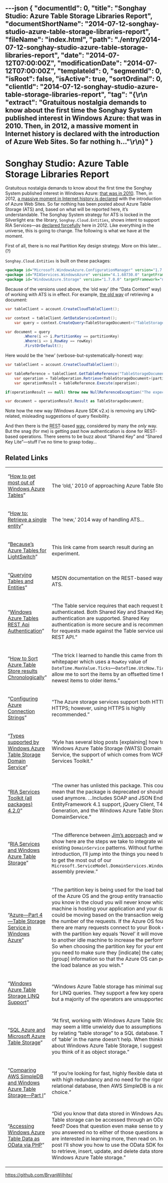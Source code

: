 ---json
{
  "documentId": 0,
  "title": "Songhay Studio: Azure Table Storage Libraries Report",
  "documentShortName": "2014-07-12-songhay-studio-azure-table-storage-libraries-report",
  "fileName": "index.html",
  "path": "./entry/2014-07-12-songhay-studio-azure-table-storage-libraries-report",
  "date": "2014-07-12T07:00:00Z",
  "modificationDate": "2014-07-12T07:00:00Z",
  "templateId": 0,
  "segmentId": 0,
  "isRoot": false,
  "isActive": true,
  "sortOrdinal": 0,
  "clientId": "2014-07-12-songhay-studio-azure-table-storage-libraries-report",
  "tag": "{\r\n  \"extract\": \"Gratuitous nostalgia demands to know about the first time the Songhay System published interest in Windows Azure: that was in 2010. Then, in 2012, a massive moment in Internet history is declared with the introduction of Azure Web Sites. So far nothing h...\"\r\n}"
}
---

# Songhay Studio: Azure Table Storage Libraries Report

Gratuitous nostalgia demands to know about the first time the Songhay System published interest in Windows Azure: [that was in 2010](http://kintespace.com/rasxlog/?p=2370). Then, in 2012, [a massive moment in Internet history is declared](http://songhayblog.azurewebsites.net/Entry/Show/new-azure-web-sites-features) with the introduction of Azure Web Sites. So far nothing has been posted about Azure Table Storage (ATS) and, based on what will be reported here, it’s understandable. The Songhay System strategy for ATS is locked in the Silverlight era: the library, `Songhay.Cloud.Entities`, shows intent to support RIA Services—as [declared forcefully](http://songhayblog.azurewebsites.net/Entry/Show/ria-services-and-ef-entities) here in 2012. Like everything in the universe, this is going to change. The following is what we have at the moment.

First of all, there is no real Partition Key design strategy. More on this later… (?)

`Songhay.Cloud.Entities` is built on these packages:

```xml
<package id="Microsoft.WindowsAzure.ConfigurationManager" version="1.7.0.3" targetFramework="net45" />
<package id="RIAServices.WindowsAzure" version="4.1.60730.0" targetFramework="net40" />
<package id="WindowsAzure.Storage" version="1.7.0.0" targetFramework="net45" />
```

Because of the versions used above, the ‘old way’ (the “Data Context” way) of working with ATS is in effect. For example, [the old way](http://blogs.msdn.com/b/windowsazurestorage/archive/2010/11/06/how-to-get-most-out-of-windows-azure-tables.aspx) of retrieving a document:

```cs
var tableClient = account.CreateCloudTableClient();

var context = tableClient.GetDataServiceContext();
    var query = context.CreateQuery<TableStorageDocument>("TableStorageDocument");

var document = query
        .Where(i => i.PartitionKey == partitionKey)
        .Where(i => i.RowKey == rowKey)
        .FirstOrDefault();
```

Here would be the ‘new’ (verbose-but-systematically-honest) way:

```cs
var tableClient = account.CreateCloudTableClient();

var tableReference = tableClient.GetTableReference("TableStorageDocument");
    var operation = TableOperation.Retrieve<TableStorageDocument>(partitionKey, rowKey);
    var operationResult = tableReference.Execute(operation);

if(operationResult == null) throw new NullReferenceException("The expected result is not here.");

var document = operationResult.Result as TableStorageDocument;
```

Note how the new way (Windows Azure SDK v2.x) is removing any LINQ-related, misleading suggestions of query flexibility.

And then there is the <acronym title="Representational State Transfer">REST</acronym>-based [way](http://msdn.microsoft.com/en-us/library/azure/dd894031.aspx), considered by many the *only* way. But the snag (for me) is getting past how authentication is done for REST-based operations. There seems to be buzz about “Shared Key” and “Shared Key Lite”—stuff I’ve no time to grasp today…

## Related Links

<table class="WordWalkingStickTable"><tr><td>

“[How to get most out of Windows Azure Tables](http://blogs.msdn.com/b/windowsazurestorage/archive/2010/11/06/how-to-get-most-out-of-windows-azure-tables.aspx)”

</td><td>

The ‘old,’ 2010 of approaching Azure Table Storage…

</td></tr><tr><td>

“[How to: Retrieve a single entity](http://azure.microsoft.com/en-us/documentation/articles/storage-dotnet-how-to-use-tables/)”

</td><td>

The ‘new,’ 2014 way of handling ATS…

</td></tr><tr><td>

“[Because’s Azure Tables for LightSwitch](http://visualstudiogallery.msdn.microsoft.com/6a010249-4786-4d91-9aef-eda8ec474a9f)”

</td><td>

This link came from search result during an experiment.

</td></tr><tr><td>

“[Querying Tables and Entities](http://msdn.microsoft.com/en-us/library/azure/dd894031.aspx)”

</td><td>

MSDN documentation on the REST-based way to ATS.

</td></tr><tr><td>

“[Windows Azure Tables REST Api Authentication](http://stackoverflow.com/questions/15056894/windows-azure-tables-rest-api-authentication)”

</td><td>

“The Table service requires that each request be authenticated. Both Shared Key and Shared Key Lite authentication are supported. Shared Key authentication is more secure and is recommended for requests made against the Table service using the REST API.”

</td></tr><tr><td>

“[How to Sort Azure Table Store results Chronologically](http://blog.liamcavanagh.com/2011/11/how-to-sort-azure-table-store-results-chronologically/)”

</td><td>

“The trick I learned to handle this came from this whitepaper which uses a `RowKey` value of `DateTime.MaxValue.Ticks`—`DateTime.UtcNow.Ticks` to allow me to sort the items by an offsetted time from newest items to older items.”

</td></tr><tr><td>

“[Configuring Azure Connection Strings](http://msdn.microsoft.com/library/azure/ee758697.aspx)”

</td><td>

“The Azure storage services support both HTTP and HTTPS; however, using HTTPS is highly recommended.”

</td></tr><tr><td>

“[Types supported by Windows Azure Table Storage Domain Service](http://blogs.msdn.com/b/danliuatms/archive/2011/03/10/types-supported-by-windows-azure-table-storage-domain-service.aspx)”

</td><td>

“Kyle has several blog posts [explaining] how to use Windows Azure Table Storage (WATS) Domain Service, the support of which comes from WCF RIA Services Toolkit.”

</td></tr><tr><td>

“[RIA Services Toolkit (all packages) 4.2.0](http://www.nuget.org/packages/RIAServices.Toolkit.All)”

</td><td>

“The owner has unlisted this package. This could mean that the package is deprecated or shouldn’t be used anymore. …Includes SOAP and JSON Endpoints, EntityFramework 4.1 support, jQuery Client, T4 Code Generation, and the Windows Azure Table Storage DomainService.”

</td></tr><tr><td>

“[RIA Services and Windows Azure Table Storage](http://blogs.msdn.com/b/kylemc/archive/2010/11/01/ria-services-and-windows-azure-table-storage.aspx)”

</td><td>

“The difference between [Jim’s approach](http://blogs.msdn.com/b/jnak/archive/2010/01/06/walkthrough-windows-azure-table-storage-nov-2009-and-later.aspx) and what I’ll show here are the steps we take to integrate with existing `DomainService` patterns. Without further introduction, I’ll jump into the things you need to know to get the most out of our `Microsoft.ServiceModel.DomainServices.WindowsAzure` assembly preview.”

</td></tr><tr><td>

“[Azure—Part 4—Table Storage Service in Windows Azure](http://geekswithblogs.net/shaunxu/archive/2010/03/09/azure---part-4---table-storage-service-in-windows.aspx)”

</td><td>

“The partition key is being used for the load balance of the Azure OS and the group entity transaction. As you know in the cloud you will never know which machine is hosting your application and your data. It could be moving based on the transaction weight and the number of the requests. If the Azure OS found that there are many requests connect to your Book entities with the partition key equals ‘Novel’ it will move them to another idle machine to increase the performance. So when choosing the partition key for your entities you need to make sure they [indicate] the category or [group] information so that the Azure OS can perform the load balance as you wish.”

</td></tr><tr><td>

“[Windows Azure Table Storage LINQ Support](http://blogs.msdn.com/b/kylemc/archive/2010/11/22/windows-azure-table-storage-linq-support.aspx)”

</td><td>

“Windows Azure Table storage has minimal support for LINQ queries. They support a few key operations, but a majority of the operators are unsupported.”

</td></tr><tr><td>

“[SQL Azure and Microsoft Azure Table Storage](http://msdn.microsoft.com/en-us/magazine/gg309178.aspx)”

</td><td>

“At first, working with Windows Azure Table Storage may seem a little unwieldy due to assumptions made by relating “table storage” to a SQL database. The use of ‘table’ in the name doesn’t help. When thinking about Windows Azure Table Storage, I suggest that you think of it as object storage.”

</td></tr><tr><td>

“[Comparing AWS SimpleDB and Windows Azure Table Storage—Part I](http://seroter.wordpress.com/2010/09/30/comparing-aws-simple-db-and-windows-azure-table-storage-part-i/)”

</td><td>

“If you’re looking for fast, highly flexible data storage with high redundancy and no need for the rigor of a relational database, then AWS SimpleDB is a nice choice.”

</td></tr><tr><td>

“[Accessing Windows Azure Table Data as OData via PHP](http://blogs.msdn.com/b/brian_swan/archive/2010/09/16/accessing-windows-azure-table-data-as-odata-via-php.aspx)”

</td><td>

“Did you know that data stored in Windows Azure Table storage can be accessed through an OData feed? Does that question even make sense to you? If you answered no to either of those questions and you are interested in learning more, then read on. In this post I’ll show you how to use the OData SDK for PHP to retrieve, insert, update, and delete data stored in Windows Azure Table storage.”
</td></tr></table>

<https://github.com/BryanWilhite/>
